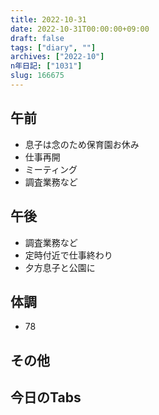 ```yaml
---
title: 2022-10-31
date: 2022-10-31T00:00:00+09:00
draft: false
tags: ["diary", ""]
archives: ["2022-10"]
n年日記: ["1031"]
slug: 166675
---
```

## 午前
- 息子は念のため保育園お休み
- 仕事再開
- ミーティング
- 調査業務など
## 午後
- 調査業務など
- 定時付近で仕事終わり
- 夕方息子と公園に
## 体調
- 78
## その他
## 今日のTabs